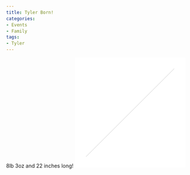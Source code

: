 ```yaml
---
title: Tyler Born!
categories:
- Events
- Family
tags:
- Tyler
---
```


8lb 3oz and 22 inches long!
[![](/assets/posts/2010/l_2048_1536_0ECCF35A-D4D4-4F4F-807D-BADB08D131F2-620x465.jpg)](/assets/posts/2010/l_2048_1536_0ECCF35A-D4D4-4F4F-807D-BADB08D131F2.jpeg)
